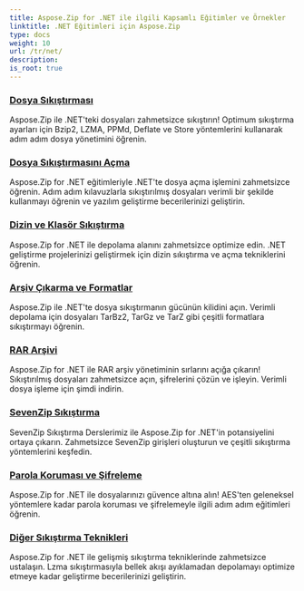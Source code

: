 ```yaml
---
title: Aspose.Zip for .NET ile ilgili Kapsamlı Eğitimler ve Örnekler
linktitle: .NET Eğitimleri için Aspose.Zip
type: docs
weight: 10
url: /tr/net/
description:
is_root: true
---
```


### [Dosya Sıkıştırması](./file-compression/)
Aspose.Zip ile .NET'teki dosyaları zahmetsizce sıkıştırın! Optimum sıkıştırma ayarları için Bzip2, LZMA, PPMd, Deflate ve Store yöntemlerini kullanarak adım adım dosya yönetimini öğrenin.
### [Dosya Sıkıştırmasını Açma](./file-decompression/)
Aspose.Zip for .NET eğitimleriyle .NET'te dosya açma işlemini zahmetsizce öğrenin. Adım adım kılavuzlarla sıkıştırılmış dosyaları verimli bir şekilde kullanmayı öğrenin ve yazılım geliştirme becerilerinizi geliştirin.
### [Dizin ve Klasör Sıkıştırma](./directory-and-folder-compression/)
Aspose.Zip for .NET ile depolama alanını zahmetsizce optimize edin. .NET geliştirme projelerinizi geliştirmek için dizin sıkıştırma ve açma tekniklerini öğrenin.
### [Arşiv Çıkarma ve Formatlar](./archive-extraction-and-formats/)
Aspose.Zip ile .NET'te dosya sıkıştırmanın gücünün kilidini açın. Verimli depolama için dosyaları TarBz2, TarGz ve TarZ gibi çeşitli formatlara sıkıştırmayı öğrenin.
### [RAR Arşivi](./rar-archive/)
Aspose.Zip for .NET ile RAR arşiv yönetiminin sırlarını açığa çıkarın! Sıkıştırılmış dosyaları zahmetsizce açın, şifrelerini çözün ve işleyin. Verimli dosya işleme için şimdi indirin.
### [SevenZip Sıkıştırma](./sevenzip-compression/)
SevenZip Sıkıştırma Derslerimiz ile Aspose.Zip for .NET'in potansiyelini ortaya çıkarın. Zahmetsizce SevenZip girişleri oluşturun ve çeşitli sıkıştırma yöntemlerini keşfedin.
### [Parola Koruması ve Şifreleme](./password-protection-and-encryption/)
Aspose.Zip for .NET ile dosyalarınızı güvence altına alın! AES'ten geleneksel yöntemlere kadar parola koruması ve şifrelemeyle ilgili adım adım eğitimleri öğrenin. 
### [Diğer Sıkıştırma Teknikleri](./other-compression-techniques/)
Aspose.Zip for .NET ile gelişmiş sıkıştırma tekniklerinde zahmetsizce ustalaşın. Lzma sıkıştırmasıyla bellek akışı ayıklamadan depolamayı optimize etmeye kadar geliştirme becerilerinizi geliştirin.